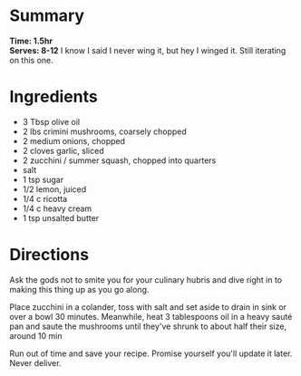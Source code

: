# Summary
**Time: 1.5hr**  
**Serves: 8-12**
I know I said I never wing it, but hey I winged it. Still iterating on this one.

# Ingredients
- 3 Tbsp olive oil
- 2 lbs crimini mushrooms, coarsely chopped
- 2 medium onions, chopped
- 2 cloves garlic, sliced
- 2 zucchini / summer squash, chopped into quarters
- salt
- 1 tsp sugar
- 1/2 lemon, juiced
- 1/4 c ricotta
- 1/4 c heavy cream
- 1 tsp unsalted butter

# Directions
Ask the gods not to smite you for your culinary hubris and dive right in to making this thing up as you go along.  

Place zucchini in a colander, toss with salt and set aside to drain in sink or over a bowl 30 minutes. Meanwhile, heat 3 tablespoons oil in a heavy sauté pan and saute the mushrooms until they've shrunk to about half their size, around 10 min

Run out of time and save your recipe. Promise yourself you'll update it later. Never deliver.
